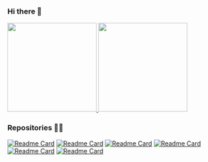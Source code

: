 ### Hi there 👋

<a href="https://github.com/muriloglasser/github-readme-stats">
  <img height="200" src="https://github-readme-stats.vercel.app/api?username=muriloglasser&show_icons=true&theme=midnight-purple&rank_icon=github"/>
</a>
<a href="https://github.com/anuraghazra/github-readme-stats">
  <img height="200" src="https://github-readme-stats.vercel.app/api/top-langs/?username=anuraghazra&layout=donut&theme=midnight-purple" />
</a>


### Repositories 👨‍💻
[![Readme Card](https://github-readme-stats.vercel.app/api/pin/?username=muriloglasser&repo=3D-ragdoll-implementation&theme=midnight-purple)](https://github.com/anuraghazra/github-readme-stats)
[![Readme Card](https://github-readme-stats.vercel.app/api/pin/?username=muriloglasser&repo=2D-plataform-runner-template&theme=midnight-purple)](https://github.com/anuraghazra/github-readme-stats)
[![Readme Card](https://github-readme-stats.vercel.app/api/pin/?username=muriloglasser&repo=data-manager&theme=midnight-purple)](https://github.com/anuraghazra/github-readme-stats)
[![Readme Card](https://github-readme-stats.vercel.app/api/pin/?username=muriloglasser&repo=event-dispatcher&theme=midnight-purple)](https://github.com/anuraghazra/github-readme-stats)
[![Readme Card](https://github-readme-stats.vercel.app/api/pin/?username=muriloglasser&repo=portfolio-template&theme=midnight-purple)](https://github.com/anuraghazra/github-readme-stats)
[![Readme Card](https://github-readme-stats.vercel.app/api/pin/?username=muriloglasser&repo=jam-starter-kit&theme=midnight-purple)](https://github.com/anuraghazra/github-readme-stats)




